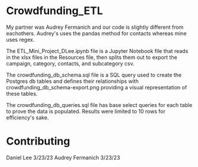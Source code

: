# Crowdfunding_ETL

My partner was Audrey Fermanich and our code is slightly different from eachothers. Audrey's uses the pandas method for contacts whereas mine uses regex.

The ETL_Mini_Project_DLee.ipynb file is a Jupyter Notebook file that reads in the xlsx files in the Resources file, then splits them out to export the campaign, category, contacts, and subcategory csv.

The crowdfunding_db_schema.sql file is a SQL query used to create the Postgres db tables and defines their relationships with crowdfunding_db_schema-export.png providing a visual representation of these tables.

The crowdfunding_db_queries.sql file has base select queries for each table to prove the data is populated. Results were limited to 10 rows for efficiency's sake.

# Contributing
Daniel Lee 3/23/23
Audrey Fermanich 3/23/23
